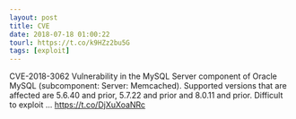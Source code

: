 ```yaml
---
layout: post
title: CVE
date: 2018-07-18 01:00:22
tourl: https://t.co/k9HZz2bu5G
tags: [exploit]
---
```

CVE-2018-3062 Vulnerability in the MySQL Server component of Oracle MySQL (subcomponent: Server: Memcached). Supported versions that are affected are 5.6.40 and prior, 5.7.22 and prior and 8.0.11 and prior. Difficult to exploit ... https://t.co/DjXuXoaNRc